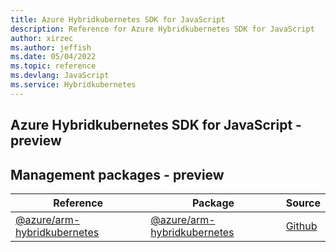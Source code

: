 ```yaml
---
title: Azure Hybridkubernetes SDK for JavaScript
description: Reference for Azure Hybridkubernetes SDK for JavaScript
author: xirzec
ms.author: jeffish
ms.date: 05/04/2022
ms.topic: reference
ms.devlang: JavaScript
ms.service: Hybridkubernetes
---
```

## Azure Hybridkubernetes SDK for JavaScript - preview
## Management packages - preview
| Reference | Package | Source |
|---|---|---|
|[@azure/arm-hybridkubernetes](javascript/api/overview/azure/arm-hybridkubernetes-readme)|[@azure/arm-hybridkubernetes](https://www.npmjs.com/package/@azure/arm-hybridkubernetes)|[Github](https://github.com/Azure/azure-sdk-for-js/blob/main/sdk/hybridkubernetes/arm-hybridkubernetes)|

